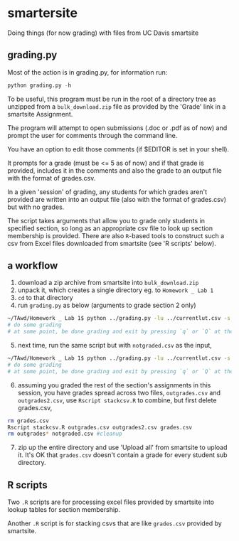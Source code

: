 smartersite
===========

Doing things (for now grading) with files from UC Davis smartsite

## grading.py

Most of the action is in grading.py, for information run:

```python
python grading.py -h 
```
To be useful, this program must be run in the root of a directory tree as 
unzipped from a `bulk_download.zip` file as provided by the 'Grade' link 
in a smartsite Assignment.

The program will attempt to open submissions (.doc or .pdf as of now) and prompt 
the user for comments through the command line. 

You have an option to edit those comments (if $EDITOR is set in your shell).

It prompts for a grade (must be <= 5 as of now) and if that grade is provided, 
includes it in the comments and also the grade to an output file with the 
format of grades.csv.

In a given 'session' of grading, any students for which grades aren't provided
are written into an output file (also with the format of grades.csv) but with no
grades.

The script takes arguments that allow you to grade only students in specified section, 
so long as an appropriate csv file to look up section membership is provided.
There are also `R`-based tools to construct such a csv from Excel files downloaded
from smartsite (see 'R scripts' below).

## a workflow

1. download a zip archive from smartsite into `bulk_download.zip`
2. unpack it, which creates a single directory eg. to `Homework _ Lab 1`
3. `cd` to that directory
4. run `grading.py` as below (arguments to grade section 2 only)

```sh
~/TAwd/Homework _ Lab 1$ python ../grading.py -lu ../currentlut.csv -s 2 grades.csv outgrades.csv 'hw test' jaime notgraded.csv
# do some grading
# at some point, be done grading and exit by pressing `q` or `Q` at the appropriate prompt
```

5. next time, run the same script but with `notgraded.csv` as the input, 
```sh
~/TAwd/Homework _ Lab 1$ python ../grading.py -lu ../currentlut.csv -s 2 notgraded.csv outgrades2.csv 'hw test' jaime notgraded2.csv
# do some grading
# at some point, be done grading and exit by pressing `q` or `Q` at the appropriate prompt
```

6. assuming you graded the rest of the section's assignments in this session, you have grades spread 
across two files, `outgrades.csv` and `outgrades2.csv`, use `Rscript stackcsv.R` to combine, but first delete 
grades.csv, 
```sh
rm grades.csv
Rscript stackcsv.R outgrades.csv outgrades2.csv grades.csv
rm outgrades* notgraded.csv #cleanup 
```

7. zip up the entire directory and use 'Upload all' from smartsite to upload it. It's OK that `grades.csv` doesn't
contain a grade for every student sub directory. 

## R scripts

Two `.R` scripts are for processing excel files provided by smartsite into
lookup tables for section membership.

Another `.R` script is for stacking csvs that are like `grades.csv` provided by smartsite.

